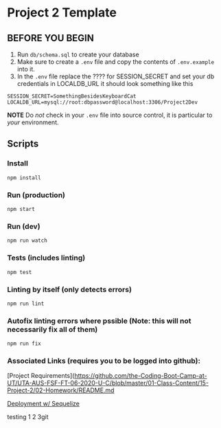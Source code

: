 # Project 2 Template

## BEFORE YOU BEGIN 
1. Run `db/schema.sql` to create your database
2. Make sure to create a `.env` file and copy the contents of `.env.example` into it.
3. In the `.env` file replace the ???? for SESSION_SECRET and set your db credentials in LOCALDB_URL
it should look something like this
```
SESSION_SECRET=SomethingBesidesKeyboardCat
LOCALDB_URL=mysql://root:dbpassword@localhost:3306/Project2Dev
```
**NOTE** Do *not* check in your `.env` file into source control, it is particular to *your* environment.

## Scripts
### Install
    npm install
### Run (production)
    npm start
### Run (dev)
    npm run watch
### Tests (includes linting)
    npm test
### Linting by itself (only detects errors)
    npm run lint
### Autofix linting errors where pssible (Note: this will not necessarily fix all of them)
    npm run fix

    
### Associated Links (requires you to be logged into github):
[Project Requirements](https://github.com/the-Coding-Boot-Camp-at-UT/UTA-AUS-FSF-FT-06-2020-U-C/blob/master/01-Class-Content/15-Project-2/02-Homework/README.md

[Deployment w/ Sequelize](https://github.com/the-Coding-Boot-Camp-at-UT/UTA-AUS-FSF-FT-06-2020-U-C/blob/master/01-Class-Content/14-Full-Stack/04-Supplemental/SequelizeHerokuDeploymentProcess.md)


testing 1 2 3git